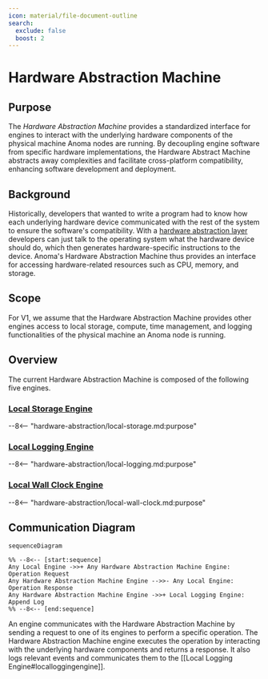 ```yaml
---
icon: material/file-document-outline
search:
  exclude: false
  boost: 2
---
```


# Hardware Abstraction Machine

## Purpose

The *Hardware Abstraction Machine* provides a standardized interface for engines
to interact with the underlying hardware components of the physical machine Anoma nodes are running.
By decoupling engine software from specific hardware implementations,
the Hardware Abstract Machine abstracts away complexities and facilitate cross-platform compatibility, enhancing software
development and deployment.

## Background

Historically, developers that wanted to write a program had to know how each underlying hardware device communicated with
the rest of the system to ensure the software's compatibility. With a [hardware abstraction layer](https://en.wikipedia.org/wiki/Hardware_abstraction)
developers can just talk to the operating system what the hardware device should do,
which then generates hardware-specific instructions to the device.
Anoma's Hardware Abstraction Machine thus provides an interface for accessing hardware-related
resources such as CPU, memory, and storage.

## Scope

For V1, we assume that the Hardware Abstraction Machine provides other engines access to local storage, compute, time management, and logging functionalities
of the physical machine an Anoma node is running.

## Overview

The current Hardware Abstraction Machine is composed of the following five engines.

### [Local Storage Engine](hardware-abstraction/local-storage.md#purpose)

--8<-- "hardware-abstraction/local-storage.md:purpose"

### [Local Logging Engine](hardware-abstraction/local-logging.md#purpose)

--8<-- "hardware-abstraction/local-logging.md:purpose"

### [Local Wall Clock Engine](hardware-abstraction/local-wall-clock.md#purpose)

--8<-- "hardware-abstraction/local-wall-clock.md:purpose"

## Communication Diagram

<!-- --8<-- [start:messages] -->
```mermaid
sequenceDiagram

%% --8<-- [start:sequence]
Any Local Engine ->>+ Any Hardware Abstraction Machine Engine: Operation Request
Any Hardware Abstraction Machine Engine -->>- Any Local Engine: Operation Response
Any Hardware Abstraction Machine Engine ->>+ Local Logging Engine: Append Log
%% --8<-- [end:sequence]
```
<!-- --8<-- [end:messages] -->

An engine communicates with the Hardware Abstraction Machine by sending a request to one of its engines
to perform a specific operation.
The Hardware Abstraction Machine engine executes the operation by interacting with the underlying hardware
components and returns a response.
It also logs relevant events and communicates them to the [[Local Logging Engine#localloggingengine]].
